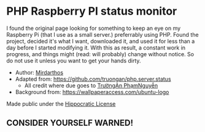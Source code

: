 # PHP Raspberry PI status monitor

I found the original page looking for something to keep an eye on my Raspberry Pi (that I use as a small server.) preferrably using PHP. Found the project, decided it's what I want, downloaded it, and used it for less than a day before I started modifying it. With this as result, a constant work in progress, and things might (read: will probably) change without
notice. So do not use it unless you want to get your hands dirty.

* Author: [Mirdarthos](https://github.com/Mirdarthos)
* Adapted from: https://github.com/truongan/php.server.status
    * All credit where due goes to [TrườngAn PhạmNguyễn](https://github.com/truongan)
* Background from: https://wallpaperaccess.com/ubuntu-logo

Made public under the [Hippocratic License](https://firstdonoharm.dev/)
## CONSIDER YOURSELF WARNED!
